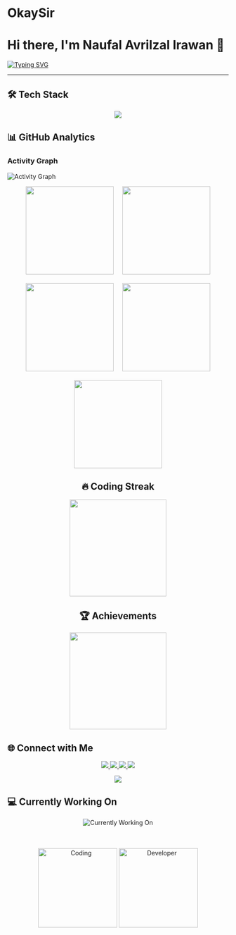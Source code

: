 # OkaySir
# Hi there, I'm Naufal Avrilzal Irawan 👋

[![Typing SVG](https://readme-typing-svg.demolab.com?font=Fira+Code&pause=1000&color=00F728&width=435&lines=HELLO+WORLD+;ITS+ME+N.A.I;Game+&+Software+Developer)](https://git.io/typing-svg)

---

## 🛠 Tech Stack

<p align="center">
  <!-- Tambahkan ikon Java di awal -->
  <img src="https://skillicons.dev/icons?i=html,css,js,bootstrap,php,laravel,mysql,java,py,git,github,gitlab,linux,vscode,figma,godot&perline=8" />
</p>

## 📊 GitHub Analytics

### Activity Graph
![Activity Graph](https://github-readme-activity-graph.vercel.app/graph?username=NaufalAvrilzalIrawan&theme=react-dark&hide_border=true&area=true&custom_title=Contribution%20Timeline&color=00F728&line=00F728&point=FFFFFF)

<div align="center">
  <div style="display: flex; gap: 20px; justify-content: center">
    <img src="https://github-profile-summary-cards.vercel.app/api/cards/repos-per-language?username=NaufalAvrilzalIrawan&theme=github_dark" height="200" />
    <img src="https://github-profile-summary-cards.vercel.app/api/cards/most-commit-language?username=NaufalAvrilzalIrawan&theme=github_dark" height="200" />
  </div>
  
  <div style="display: flex; gap: 20px; justify-content: center; margin-top: 20px">
    <img src="https://github-profile-summary-cards.vercel.app/api/cards/stats?username=NaufalAvrilzalIrawan&theme=github_dark" height="200" />
    <img src="https://github-profile-summary-cards.vercel.app/api/cards/productive-time?username=NaufalAvrilzalIrawan&theme=github_dark&utcOffset=8" height="200" />
  </div>

  <div style="display: flex; gap: 20px; justify-content: center; margin-top: 20px">
    <img src="https://github-readme-stats.vercel.app/api/top-langs/?username=NaufalAvrilzalIrawan&theme=github_dark&include_all_commits=true&count_private=true&layout=compact" height="200" />
  </div>
</div>

<div align="center">
  <h2>🔥 Coding Streak</h2>
  <img src="https://github-readme-streak-stats.herokuapp.com?user=NaufalAvrilzalIrawan&theme=neon-dark&hide_border=true&date_format=M%20j%5B%2C%20Y%5D&background=000000&stroke=00F728&ring=00F728&fire=00F728&currStreakLabel=00F728&sideNums=00F728&sideLabels=00F728" height="220" />
  
  <h2>🏆 Achievements</h2>
  <img src="https://github-profile-trophy.vercel.app/?username=NaufalAvrilzalIrawan&theme=onedark&no-frame=false&margin-w=15&row=2&column=5" height="220" />
</div>

## 🌐 Connect with Me

<p align="center">
  <a href="https://www.linkedin.com/in/naufal-avrilzal-irawan-9019aa291/">
    <img src="https://img.shields.io/badge/LinkedIn-0077B5?style=for-the-badge&logo=linkedin&logoColor=white" />
  </a>
  <a href="mailto:naufalavir@gmail.com">
    <img src="https://img.shields.io/badge/Gmail-D14836?style=for-the-badge&logo=gmail&logoColor=white" />
  </a>
  <a href="https://instagram.com/naufalavrilzalirawan">
    <img src="https://img.shields.io/badge/Instagram-E4405F?style=for-the-badge&logo=instagram&logoColor=white" />
  </a>
  <a href="https://api.whatsapp.com/send?phone=6281295295659">
    <img src="https://img.shields.io/badge/WhatsApp-25D366?style=for-the-badge&logo=whatsapp&logoColor=white" />
  </a>
</p>

<div align="center">
  <img src="https://komarev.com/ghpvc/?username=NaufalAvrilzalIrawan&style=for-the-badge&color=00F728" />
</div>

## 💻 Currently Working On

<div align="center">
  <img src="https://readme-typing-svg.demolab.com?font=Fira+Code&pause=1000&color=00F728&width=435&lines=Exploring+new+technologies;Learning+Game+Development;Improving+Programming+Skill" alt="Currently Working On" />
</div>

<div style="margin-top:50px" align="center">
  <img alt="Coding" height="180" src="https://media.giphy.com/media/qgQUggAC3Pfv687qPC/giphy.gif" />
  <img alt="Developer" height="180" src="https://media.giphy.com/media/ZVik7pBtu9dNS/giphy.gif" />
</div>
